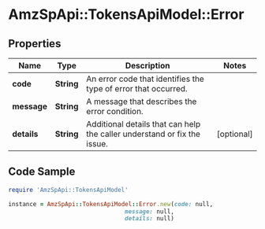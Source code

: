 # AmzSpApi::TokensApiModel::Error

## Properties

Name | Type | Description | Notes
------------ | ------------- | ------------- | -------------
**code** | **String** | An error code that identifies the type of error that occurred. | 
**message** | **String** | A message that describes the error condition. | 
**details** | **String** | Additional details that can help the caller understand or fix the issue. | [optional] 

## Code Sample

```ruby
require 'AmzSpApi::TokensApiModel'

instance = AmzSpApi::TokensApiModel::Error.new(code: null,
                                 message: null,
                                 details: null)
```


